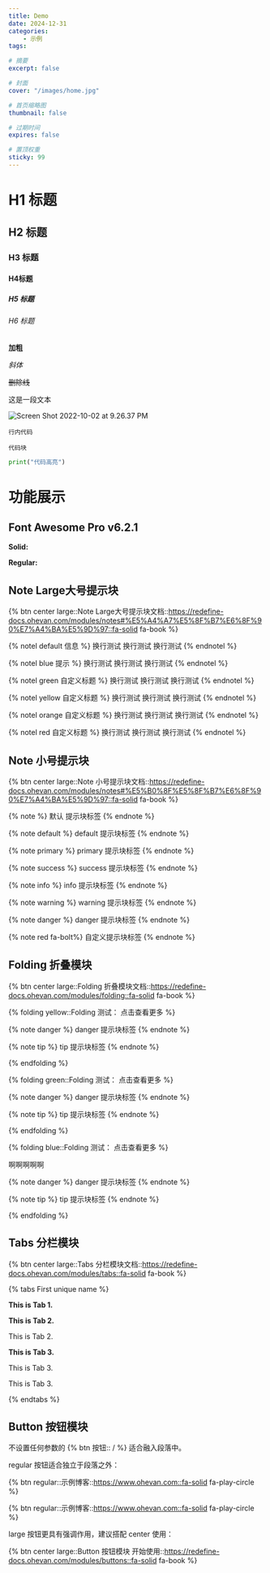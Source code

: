 ```yaml
---
title: Demo
date: 2024-12-31
categories: 
    - 示例
tags: 

# 摘要
excerpt: false

# 封面
cover: "/images/home.jpg"

# 首页缩略图
thumbnail: false

# 过期时间
expires: false

# 置顶权重
sticky: 99
---
```



<!-- <video width="100%" height="100%" loop autoplay controls>
<source src="http://video-assets.soutushenqi.com/live_wp/1386093061214805a985a3d1cf3ee6b5.mp4" type="video/mp4">
<img src="/images/home.jpg" alt="目前无法显示此Video" />
</video> -->

# H1 标题

## H2 标题

### H3 标题

#### H4标题

##### H5 标题

###### H6 标题

**加粗**

*斜体*

~~删除线~~

这是一段文本

![Screen Shot 2022-10-02 at 9.26.37 PM](https://assets.ohevan.com/img/d4fe8bc5f18fc77cb2064c99c64dc227.png)


`行内代码`


```
代码块
```


```python
print("代码高亮")
```


# 功能展示

## Font Awesome Pro v6.2.1

**Solid:** <i class="fa-solid fa-house"></i> <i class="fa-solid fa-envelope"></i> <i class="fa-solid fa-camera-retro"></i> <i class="fa-solid fa-cart-shopping"></i>

**Regular:** <i class="fa-regular fa-house"></i> <i class="fa-regular fa-envelope"></i> <i class="fa-regular fa-camera-retro"></i> <i class="fa-regular fa-cart-shopping"></i>

## Note Large大号提示块

{% btn center large::Note Large大号提示块文档::https://redefine-docs.ohevan.com/modules/notes#%E5%A4%A7%E5%8F%B7%E6%8F%90%E7%A4%BA%E5%9D%97::fa-solid fa-book %}

{% notel default 信息 %}
换行测试
换行测试
换行测试
{% endnotel %}

{% notel blue 提示 %}
换行测试
换行测试
换行测试
{% endnotel %}

{% notel green 自定义标题 %}
换行测试
换行测试
换行测试
{% endnotel %}

{% notel yellow 自定义标题 %}
换行测试
换行测试
换行测试
{% endnotel %}

{% notel orange 自定义标题 %}
换行测试
换行测试
换行测试
{% endnotel %}

{% notel red 自定义标题 %}
换行测试
换行测试
换行测试
{% endnotel %}

## Note 小号提示块

{% btn center large::Note 小号提示块文档::https://redefine-docs.ohevan.com/modules/notes#%E5%B0%8F%E5%8F%B7%E6%8F%90%E7%A4%BA%E5%9D%97::fa-solid fa-book %}

{% note  %}
默认 提示块标签
{% endnote %}

{% note default  %}
default 提示块标签
{% endnote %}

{% note primary  %}
primary 提示块标签
{% endnote %}

{% note success  %}
success 提示块标签
{% endnote %}

{% note info  %}
info 提示块标签
{% endnote %}

{% note warning  %}
warning 提示块标签
{% endnote %}

{% note danger  %}
danger 提示块标签
{% endnote %}

{% note red fa-bolt%}
自定义提示块标签
{% endnote %}

## Folding 折叠模块

{% btn center large::Folding 折叠模块文档::https://redefine-docs.ohevan.com/modules/folding::fa-solid fa-book %}

{% folding yellow::Folding 测试： 点击查看更多 %}

{% note danger  %}
danger 提示块标签
{% endnote %}

{% note tip  %}
tip 提示块标签
{% endnote %}

{% endfolding %}



{% folding green::Folding 测试： 点击查看更多 %}

{% note danger  %}
danger 提示块标签
{% endnote %}

{% note tip  %}
tip 提示块标签
{% endnote %}

{% endfolding %}



{% folding blue::Folding 测试： 点击查看更多 %}

啊啊啊啊啊

{% note danger  %}
danger 提示块标签
{% endnote %}

{% note tip  %}
tip 提示块标签
{% endnote %}

{% endfolding %}

## Tabs 分栏模块

{% btn center large::Tabs 分栏模块文档::https://redefine-docs.ohevan.com/modules/tabs::fa-solid fa-book %}

{% tabs First unique name %}
<!-- tab First Tab-->
**This is Tab 1.**
<!-- endtab -->

<!-- tab Second Tab-->
**This is Tab 2.**

This is Tab 2.

<!-- endtab -->

<!-- tab Third Tab-->
**This is Tab 3.**

This is Tab 3.

This is Tab 3.

<!-- endtab -->
{% endtabs %}

## Button 按钮模块

不设置任何参数的 {% btn 按钮:: / %} 适合融入段落中。

regular 按钮适合独立于段落之外：

{% btn regular::示例博客::https://www.ohevan.com::fa-solid fa-play-circle %}

{% btn regular::示例博客::https://www.ohevan.com::fa-solid fa-play-circle %}

large 按钮更具有强调作用，建议搭配 center 使用：

{% btn center large::Button 按钮模块 开始使用::https://redefine-docs.ohevan.com/modules/buttons::fa-solid fa-book %}